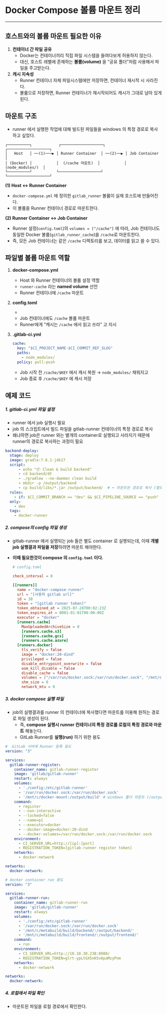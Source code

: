 # Docker Compose 볼륨 마운트 정리

---

>

## 호스트와의 볼륨 마운트 필요한 이유

1. **컨테이너 간 파일 공유**
   - Docker는 컨테이너끼리 직접 파일 시스템을 들여다보게 허용하지 않는다. 
   - 대신, 호스트 레벨에 존재하는 **볼륨(volume)** 을 “공유 폴더”처럼 사용해서 파일을 주고받는다. 
2. **캐시 지속성**
   - Runner 컨테이너 자체 파일시스템에만 저장하면, 컨테이너 재시작 시 사라진다. 
   - 볼륨으로 저장하면, Runner 컨테이너가 재시작되어도 캐시가 그대로 남아 있게된다. 

## 마운트 구조 

- runner 에서 실행한 작업에 대해 빌드된 파일들을 windows 의 특정 경로로 복사하고 싶었다. 

```
┌──────────┐            ┌───────────────────┐           ┌───────────────────┐
│   Host   │ ──(1)───▶ │ Runner Container  │ ──(2)──▶ │ Job Container     │
│ (Docker) │           │  (/cache 마운트)  │           │  (node_modules/)  │
└──────────┘           └───────────────────┘           └───────────────────┘
```

**(1) Host ↔ Runner Container**

- `docker-compose.yml` 에 정의한 `gitlab_runner` 볼륨이 실제 호스트에 만들어진다. 
- 이 볼륨을 Runner 컨테이너 경로로 마운트한다. 

**(2) Runner Container ↔ Job Container**

- Runner 설정(`config.toml`)의 `volumes = ["/cache"]` 에 따라, Job 컨테이너도 동일한 Docker 볼륨(`gitlab_runner_cache`)을 `/cache`로 마운트한다. 
- 즉, 모든 Job 컨테이너는 같은 `/cache` 디렉토리를 보고, 데이터를 읽고 쓸 수 있다.

## 파일별 볼륨 마운트 역할 

1. **docker-compose.yml** 

   - Host 와 Runner 컨테이너의 볼륨 설정 역할 
   - `runner-cache` 라는 **named volume** 선언
   - Runner 컨테이너에 `/cache` 마운트

2. **config.toml**

   - 
   - Job 컨테이너에도 `/cache` 볼륨 마운트
   - Runner에게 “캐시는 `/cache` 에서 읽고 쓰라” 고 지시

3. **.gitlab-ci.yml**

   ```yml
   cache:
     key: "$CI_PROJECT_NAME-$CI_COMMIT_REF_SLUG"
     paths:
       - node_modules/
     policy: pull-push
   ```

   - Job 시작 전 `/cache/$KEY` 에서 캐시 복원 → `node_modules/` 채워지고
   - Job 종료 후 `/cache/$KEY` 에 캐시 저장

## 예제 코드 

##### 1. gitlab-ci.yml 파일 설정

- runner 에서 job 실행시 필요 
- job 의 스크립트에서 빌드 파일을 gitlab-runner 컨테이너의 특정 경로로 복사 
- 왜냐하면 job은 runner 와는 별개의 container로 실행되고 사라지기 때문에 runner의 경로로 복사하는 과정이 필요

```yml
backend-deploy: 
  stage: deploy
  image: gradle:7.6.1-jdk17
  script:
      - echo "📦 Clean & build backend"
      - cd backend/dt
      - ./gradlew --no-daemon clean build
      - mkdir -p /output/backend
      - cp build/libs/*.jar /output/backend/  # ⬅ 마운트된 경로로 복사 (별도 컨테이너이기 때문에 마운트 걸어 로컬로 저장될 수 있도록 한다.)
  rules:
    - if: $CI_COMMIT_BRANCH == "dev" && $CI_PIPELINE_SOURCE == "push"
  only:
    - dev
  tags:
    - docker-runner
```

##### 2. compose의 config 파일 생성

- gitlab-runner 에서 실행되는 job 들은 별도 container 로 실행되는데, 이때 **개별 job 실행결과 파일을 저장**하려면 마운트 해야한다. 

- **이때 필요한것이 compose 의 `config.toml` 이다.** 

  ```toml
  # config.toml
  
  check_interval = 0
  
  [[runners]]
    name = "docker-compose-runner"
    url = "[사용자 gitlab url]"
    id = 30
    token = "[gitlab runner token]"
    token_obtained_at = 2025-07-28T00:02:23Z
    token_expires_at = 0001-01-01T00:00:00Z
    executor = "docker"
    [runners.cache]
      MaxUploadedArchiveSize = 0
      [runners.cache.s3]
      [runners.cache.gcs]
      [runners.cache.azure]
    [runners.docker]
      tls_verify = false
      image = "docker:20-dind"
      privileged = false
      disable_entrypoint_overwrite = false
      oom_kill_disable = false
      disable_cache = false
      volumes = ["/var/run/docker.sock:/var/run/docker.sock", "/mnt/c/metabuild/backend:/output/backend", "/cache"]
      shm_size = 0
      network_mtu = 0
  ```

##### 3. docker compose 실행 파일

- job의 실행결과를 runner 의 컨테이너에 복사했다면 마운트를 이용해 원하는 경로로 파일 생성이 된다. 
  - 즉, **compose 실행시 runner 컨테이너의 특정 경로를 로컬의 특정 경로와 마운트** 해놓는다. 
  - GitLab Runner를 **실행(run)** 하기 위한 용도


```yml
#  GitLab 서버에 Runner 등록 용도
version: "3"

services:
  gitlab-runner-register:
    container_name: gitlab-runner-register
    image: 'gitlab/gitlab-runner'
    restart: always
    volumes:
      - './config:/etc/gitlab-runner'
      - '/var/run/docker.sock:/var/run/docker.sock'
      - '/mnt/c/docker-mount:/output/build' # windows 폴더 마운트 (/output/build : runner 컨테이너 폴더 위치)
    command:
      - register
      - --non-interactive
      - --locked=false
      - --name=p1
      - --executor=docker
      - --docker-image=docker:20-dind
      - --docker-volumes=/var/run/docker.sock:/var/run/docker.sock
    environment:
      - CI_SERVER_URL=http://[ip]:[port]
      - REGISTRATION_TOKEN=[gitlab-runner registor token]
    networks:
      - docker-network

networks:
  docker-network:
```

```yml
# docker container run 용도 
version: "3"

services:
  gitlab-runner-run:
    container_name: gitlab-runner-run
    image: 'gitlab/gitlab-runner'
    restart: always
    volumes:
      - './config:/etc/gitlab-runner'
      - '/var/run/docker.sock:/var/run/docker.sock'
      - '/mnt/c/metabuild/build/backend/:/output/backend/'
      - '/mnt/c/metabuild/build/frontend/:/output/frontend/'
    command:
      - run
    environment:
      - CI_SERVER_URL=http://10.10.30.238:8980/
      - REGISTRATION_TOKEN=glrt-ypLtGX5nK5v6paMzyPnm
    networks:
      - docker-network

networks:
  docker-network:

```

##### 4. 로컬애서 파일 확인

- 마운트된 파일을 로컬 경로에서 확인한다. 

